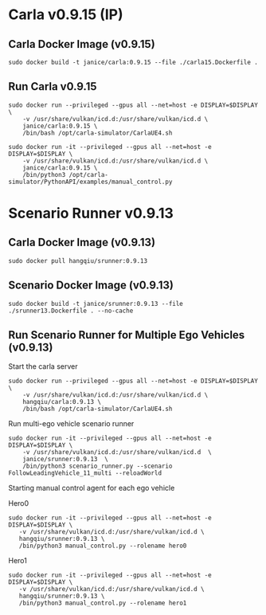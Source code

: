 # Carla v0.9.15 (IP)

## Carla Docker Image (v0.9.15)

```commandline
sudo docker build -t janice/carla:0.9.15 --file ./carla15.Dockerfile .
```

## Run Carla v0.9.15 

```commmandline 
sudo docker run --privileged --gpus all --net=host -e DISPLAY=$DISPLAY \
    -v /usr/share/vulkan/icd.d:/usr/share/vulkan/icd.d \
    janice/carla:0.9.15 \
    /bin/bash /opt/carla-simulator/CarlaUE4.sh
```

```commmandline 
sudo docker run -it --privileged --gpus all --net=host -e DISPLAY=$DISPLAY \
    -v /usr/share/vulkan/icd.d:/usr/share/vulkan/icd.d \
    janice/carla:0.9.15 \
    /bin/python3 /opt/carla-simulator/PythonAPI/examples/manual_control.py 
```
# Scenario Runner v0.9.13

## Carla Docker Image (v0.9.13)

```commandline
sudo docker pull hangqiu/srunner:0.9.13
```

## Scenario Docker Image (v0.9.13)

```commandline
sudo docker build -t janice/srunner:0.9.13 --file ./srunner13.Dockerfile . --no-cache
```

## Run Scenario Runner for Multiple Ego Vehicles (v0.9.13)

Start the carla server
```commandline
sudo docker run --privileged --gpus all --net=host -e DISPLAY=$DISPLAY \
    -v /usr/share/vulkan/icd.d:/usr/share/vulkan/icd.d \
    hangqiu/carla:0.9.13 \
    /bin/bash /opt/carla-simulator/CarlaUE4.sh
```

Run multi-ego vehicle scenario runner 
```commandline
sudo docker run -it --privileged --gpus all --net=host -e DISPLAY=$DISPLAY \
    -v /usr/share/vulkan/icd.d:/usr/share/vulkan/icd.d  \
    janice/srunner:0.9.13  \
    /bin/python3 scenario_runner.py --scenario FollowLeadingVehicle_11_multi --reloadWorld
```
Starting manual control agent for each ego vehicle 

Hero0
 ```commandline 
 sudo docker run -it --privileged --gpus all --net=host -e DISPLAY=$DISPLAY \
    -v /usr/share/vulkan/icd.d:/usr/share/vulkan/icd.d \
    hangqiu/srunner:0.9.13 \
    /bin/python3 manual_control.py --rolename hero0
 ```

 Hero1
 ```commandline 
 sudo docker run -it --privileged --gpus all --net=host -e DISPLAY=$DISPLAY \
    -v /usr/share/vulkan/icd.d:/usr/share/vulkan/icd.d \
    hangqiu/srunner:0.9.13 \
    /bin/python3 manual_control.py --rolename hero1
 ```